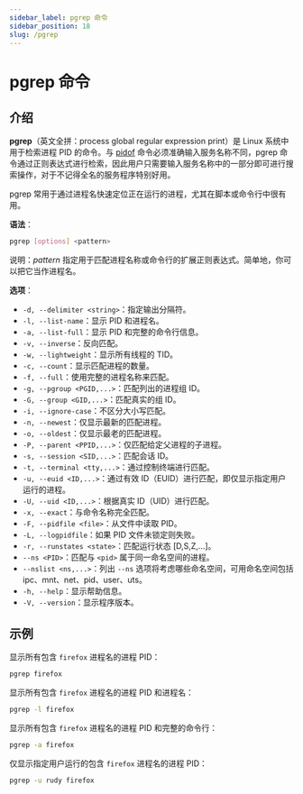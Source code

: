 ```yaml
---
sidebar_label: pgrep 命令
sidebar_position: 18
slug: /pgrep
---
```


# pgrep 命令



## 介绍

**pgrep**（英文全拼：process global regular expression print）是 Linux 系统中用于检索进程 PID 的命令。与 [pidof](/linux-command/pidof) 命令必须准确输入服务名称不同，pgrep 命令通过正则表达式进行检索，因此用户只需要输入服务名称中的一部分即可进行搜索操作，对于不记得全名的服务程序特别好用。

pgrep 常用于通过进程名快速定位正在运行的进程，尤其在脚本或命令行中很有用。

**语法**：

```bash
pgrep [options] <pattern>
```

说明：*pattern* 指定用于匹配进程名称或命令行的扩展正则表达式。简单地，你可以把它当作进程名。

**选项**：

- `-d, --delimiter <string>`：指定输出分隔符。
- `-l, --list-name`：显示 PID 和进程名。
- `-a, --list-full`：显示 PID 和完整的命令行信息。
- `-v, --inverse`：反向匹配。
- `-w, --lightweight`：显示所有线程的 TID。
- `-c, --count`：显示匹配进程的数量。
- `-f, --full`：使用完整的进程名称来匹配。
- `-g, --pgroup <PGID,...>`：匹配列出的进程组 ID。
- `-G, --group <GID,...>`：匹配真实的组 ID。
- `-i, --ignore-case`：不区分大小写匹配。
- `-n, --newest`：仅显示最新的匹配进程。
- `-o, --oldest`：仅显示最老的匹配进程。
- `-P, --parent <PPID,...>`：仅匹配给定父进程的子进程。
- `-s, --session <SID,...>`：匹配会话 ID。
- `-t, --terminal <tty,...>`：通过控制终端进行匹配。
- `-u, --euid <ID,...>`：通过有效 ID（EUID）进行匹配，即仅显示指定用户运行的进程。
- `-U, --uid <ID,...>`：根据真实 ID（UID）进行匹配。
- `-x, --exact`：与命令名称完全匹配。
- `-F, --pidfile <file>`：从文件中读取 PID。
- `-L, --logpidfile`：如果 PID 文件未锁定则失败。
- `-r, --runstates <state>`：匹配运行状态 [D,S,Z,...]。
- `--ns <PID>`：匹配与 `<pid>` 属于同一命名空间的进程。
- `--nslist <ns,...>`：列出 `--ns` 选项将考虑哪些命名空间，可用命名空间包括 ipc、mnt、net、pid、user、uts。
- `-h, --help`：显示帮助信息。
- `-V, --version`：显示程序版本。



## 示例

显示所有包含 `firefox` 进程名的进程 PID：

```bash
pgrep firefox
```

显示所有包含 `firefox` 进程名的进程 PID 和进程名：

```bash
pgrep -l firefox
```

显示所有包含 `firefox` 进程名的进程 PID 和完整的命令行：

```bash
pgrep -a firefox
```

仅显示指定用户运行的包含 `firefox` 进程名的进程 PID：

```bash
pgrep -u rudy firefox
```

